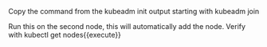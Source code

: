 Copy the command from the kubeadm init output starting with kubeadm join

Run this on the second node, this will automatically add the node. Verify with kubectl get nodes{{execute}}